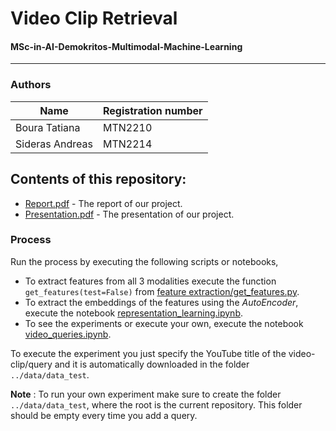 # Video Clip Retrieval
#### MSc-in-AI-Demokritos-Multimodal-Machine-Learning 
------------------------------------------------
### Authors
| Name | Registration number |
| ------ | ------ |
| Boura Tatiana | MTN2210 |
| Sideras Andreas | MTN2214 |


## Contents of this repository: 
- [Report.pdf] - The report of our project.
- [Presentation.pdf] - The presentation of our project.
  
### Process
Run the process by executing the following scripts or notebooks,
-    To extract features from all 3 modalities execute the function ```get_features(test=False)``` from  [feature extraction/get_features.py].
-    To extract the embeddings of the features using the *AutoEncoder*, execute the notebook [representation_learning.ipynb].
-    To see the experiments or execute your own, execute the notebook [video_queries.ipynb].

To execute the experiment you just specify the YouTube title of the video-clip/query and it is automatically downloaded in the folder ```../data/data_test```.

**Note** : To run your own experiment make sure to create the folder ```../data/data_test```, where the root is the current repository. This folder should be empty every time you add a query.

[//]: # (These are reference links used in the body of this note and get stripped out when the markdown processor does its job. There is no need to format nicely because it shouldn't be seen. Thanks SO - http://stackoverflow.com/questions/4823468/store-comments-in-markdown-syntax)

[Presentation.pdf]: 
<https://github.com/tatiana-boura/MSc-in-AI-Demokritos-Multimodal-Machine-Learning/blob/main/multimodal_presentation.pdf>
[Report.pdf]: 
<https://github.com/tatiana-boura/MSc-in-AI-Demokritos-Multimodal-Machine-Learning/blob/main/Multimodal_Report.pdf>
[feature extraction/get_features.py]: 
<https://github.com/tatiana-boura/MSc-in-AI-Demokritos-Multimodal-Machine-Learning/blob/main/feature%20extraction/get_features.py>
[representation_learning.ipynb]:
<https://github.com/tatiana-boura/MSc-in-AI-Demokritos-Multimodal-Machine-Learning/blob/main/representation_learning.ipynb>
[video_queries.ipynb]:
<https://github.com/tatiana-boura/MSc-in-AI-Demokritos-Multimodal-Machine-Learning/blob/main/feature%20extraction/video_queries.ipynb>
